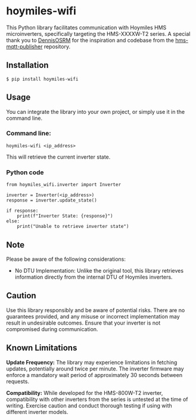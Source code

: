 # hoymiles-wifi

This Python library facilitates communication with Hoymiles HMS microinverters, specifically targeting the HMS-XXXXW-T2 series. A special thank you to [DennisOSRM](https://github.com/DennisOSRM) for the inspiration and codebase from the [hms-mqtt-publisher](https://github.com/DennisOSRM/hms-mqtt-publisher) repository.

## Installation

```
$ pip install hoymiles-wifi
```

## Usage

You can integrate the library into your own project, or simply use it in the command line.

### Command line:

```
hoymiles-wifi <ip_address>
```

This will retrieve the current inverter state.

### Python code

```
from hoymiles_wifi.inverter import Inverter

inverter = Inverter(<ip_address>)
response = inverter.update_state()

if response:
    print(f"Inverter State: {response}")
else:
    print("Unable to retrieve inverter state")
```

## Note

Please be aware of the following considerations:

 - No DTU Implementation: Unlike the original tool, this library
   retrieves information directly from the internal DTU of Hoymiles
   inverters.

## Caution

Use this library responsibly and be aware of potential risks. There are no guarantees provided, and any misuse or incorrect implementation may result in undesirable outcomes. Ensure that your inverter is not compromised during communication.

  
## Known Limitations

**Update Frequency:** The library may experience limitations in fetching updates, potentially around twice per minute. The inverter firmware may enforce a mandatory wait period of approximately 30 seconds between requests.

**Compatibility:** While developed for the HMS-800W-T2 inverter, compatibility with other inverters from the series is untested at the time of writing. Exercise caution and conduct thorough testing if using with different inverter models.